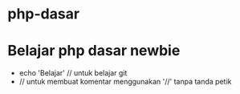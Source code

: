 # php-dasar
# Belajar php dasar newbie
- echo 'Belajar' // untuk belajar git 
- // untuk membuat komentar menggunakan '//' tanpa tanda petik
